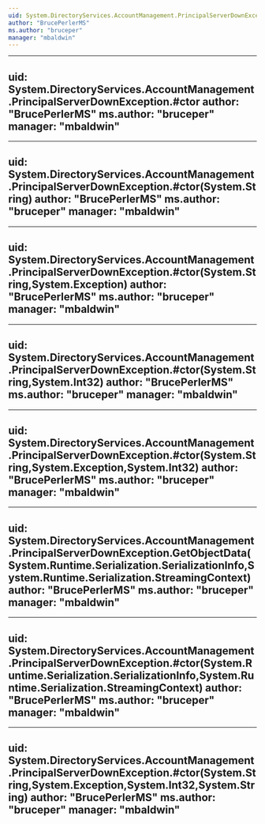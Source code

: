 ```yaml
---
uid: System.DirectoryServices.AccountManagement.PrincipalServerDownException
author: "BrucePerlerMS"
ms.author: "bruceper"
manager: "mbaldwin"
---
```


---
uid: System.DirectoryServices.AccountManagement.PrincipalServerDownException.#ctor
author: "BrucePerlerMS"
ms.author: "bruceper"
manager: "mbaldwin"
---

---
uid: System.DirectoryServices.AccountManagement.PrincipalServerDownException.#ctor(System.String)
author: "BrucePerlerMS"
ms.author: "bruceper"
manager: "mbaldwin"
---

---
uid: System.DirectoryServices.AccountManagement.PrincipalServerDownException.#ctor(System.String,System.Exception)
author: "BrucePerlerMS"
ms.author: "bruceper"
manager: "mbaldwin"
---

---
uid: System.DirectoryServices.AccountManagement.PrincipalServerDownException.#ctor(System.String,System.Int32)
author: "BrucePerlerMS"
ms.author: "bruceper"
manager: "mbaldwin"
---

---
uid: System.DirectoryServices.AccountManagement.PrincipalServerDownException.#ctor(System.String,System.Exception,System.Int32)
author: "BrucePerlerMS"
ms.author: "bruceper"
manager: "mbaldwin"
---

---
uid: System.DirectoryServices.AccountManagement.PrincipalServerDownException.GetObjectData(System.Runtime.Serialization.SerializationInfo,System.Runtime.Serialization.StreamingContext)
author: "BrucePerlerMS"
ms.author: "bruceper"
manager: "mbaldwin"
---

---
uid: System.DirectoryServices.AccountManagement.PrincipalServerDownException.#ctor(System.Runtime.Serialization.SerializationInfo,System.Runtime.Serialization.StreamingContext)
author: "BrucePerlerMS"
ms.author: "bruceper"
manager: "mbaldwin"
---

---
uid: System.DirectoryServices.AccountManagement.PrincipalServerDownException.#ctor(System.String,System.Exception,System.Int32,System.String)
author: "BrucePerlerMS"
ms.author: "bruceper"
manager: "mbaldwin"
---
